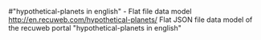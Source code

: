 #"hypothetical-planets in english" - Flat file data model
http://en.recuweb.com/hypothetical-planets/
Flat JSON file data model of the recuweb portal "hypothetical-planets in english"
